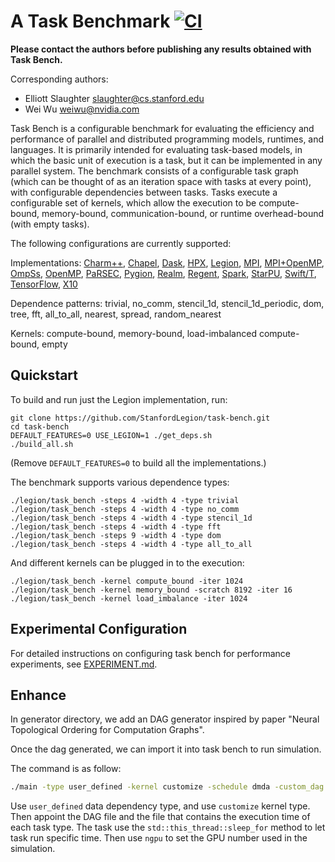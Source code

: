 # A Task Benchmark [![CI](https://github.com/StanfordLegion/task-bench/actions/workflows/main.yml/badge.svg)](https://github.com/StanfordLegion/task-bench/actions/workflows/main.yml)

**Please contact the authors before publishing any results obtained
with Task Bench.**

Corresponding authors:

  * Elliott Slaughter <slaughter@cs.stanford.edu>
  * Wei Wu <weiwu@nvidia.com>

Task Bench is a configurable benchmark for evaluating the efficiency
and performance of parallel and distributed programming models,
runtimes, and languages. It is primarily intended for evaluating
task-based models, in which the basic unit of execution is a task, but
it can be implemented in any parallel system. The benchmark consists
of a configurable task graph (which can be thought of as an iteration
space with tasks at every point), with configurable dependencies
between tasks. Tasks execute a configurable set of kernels, which
allow the execution to be compute-bound, memory-bound,
communication-bound, or runtime overhead-bound (with empty tasks).

The following configurations are currently supported:

Implementations:
[Charm++](charm++),
[Chapel](chapel),
[Dask](dask),
[HPX](hpx),
[Legion](legion),
[MPI](mpi),
[MPI+OpenMP](mpi_openmp),
[OmpSs](ompss),
[OpenMP](openmp),
[PaRSEC](parsec),
[Pygion](pygion),
[Realm](realm),
[Regent](regent),
[Spark](spark),
[StarPU](starpu),
[Swift/T](swift),
[TensorFlow](tensorflow),
[X10](x10)

Dependence patterns:
trivial,
no_comm,
stencil_1d,
stencil_1d_periodic,
dom,
tree,
fft,
all_to_all,
nearest,
spread,
random_nearest

Kernels:
compute-bound,
memory-bound,
load-imbalanced compute-bound,
empty

## Quickstart

To build and run just the Legion implementation, run:

```
git clone https://github.com/StanfordLegion/task-bench.git
cd task-bench
DEFAULT_FEATURES=0 USE_LEGION=1 ./get_deps.sh
./build_all.sh
```

(Remove `DEFAULT_FEATURES=0` to build all the implementations.)

The benchmark supports various dependence types:

```
./legion/task_bench -steps 4 -width 4 -type trivial
./legion/task_bench -steps 4 -width 4 -type no_comm
./legion/task_bench -steps 4 -width 4 -type stencil_1d
./legion/task_bench -steps 4 -width 4 -type fft
./legion/task_bench -steps 9 -width 4 -type dom
./legion/task_bench -steps 4 -width 4 -type all_to_all
```

And different kernels can be plugged in to the execution:

```
./legion/task_bench -kernel compute_bound -iter 1024
./legion/task_bench -kernel memory_bound -scratch 8192 -iter 16
./legion/task_bench -kernel load_imbalance -iter 1024
```

## Experimental Configuration

For detailed instructions on configuring task bench for performance
experiments, see [EXPERIMENT.md](EXPERIMENT.md).

## Enhance

In generator directory, we add an DAG generator inspired by paper "Neural Topological Ordering for Computation Graphs".

Once the dag generated, we can import it into task bench to run simulation.

The command is as follow:

```bash
./main -type user_defined -kernel customize -schedule dmda -custom_dag dag_dot_prof_file_3840_dmda.txt -task_type_runtime cholesky2.runtime  -core 3 -ngpu 1 -output 3686400 
```

Use `user_defined` data dependency type, and use `customize` kernel type. Then appoint the DAG file and the file that contains the execution time of each task type. The task use the `std::this_thread::sleep_for` method to let task run specific time. Then use `ngpu` to set the GPU number used in the simulation.